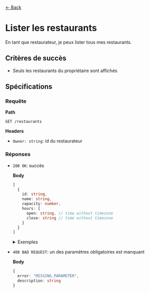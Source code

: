 [← Back](../README.md)

# Lister les restaurants

En tant que restaurateur, je peux lister tous mes restaurants.

## Critères de succès

- Seuls les restaurants du propriétaire sont affichés

## Spécifications

### Requête

**Path**

`GET /restaurants`

**Headers**

- `Owner: string`: id du restaurateur

### Réponses

- `200 OK`: succès

  **Body**

  ```ts
  [
    {
      id: string,
      name: string,
      capacity: number,
      hours: {
        open: string, // time without timezone
        close: string // time without timezone
      }
    }
  ]
  ```

  <details>
  <summary>Exemples</summary>

  ```json
  [
    {
      "id": "983db20h98sad",
      "name": "La Botega",
      "capacity": 12,
      "hours": {
        "open": "11:00:00",
        "close": "19:30:00"
      }
    },
    {
      "id": "9a8sdh2998d",
      "name": "L'Orodota",
      "capacity": 7,
      "hours": {
        "open": "16:00:00",
        "close": "23:00:00"
      }
    }
  ]
  ```

  ```json
  []
  ```
  </details>

- `400 BAD REQUEST`: un des paramètres obligatoires est manquant

  **Body**

  ```ts
  {
    error: "MISSING_PARAMETER",
    description: string
  }
  ```
